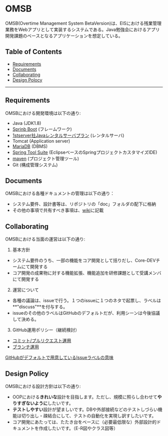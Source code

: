 # OMSB

OMSB(Overtime Management System BetaVersion)は、EISにおける残業管理業務をWebアプリとして実装するシステムである。Java勉強会におけるアプリ開発課題のベースとなるアプリケーションを想定している。

## Table of Contents

* [Requirements](#requirements)
* [Documents](#documents)
* [Collaborating](#collaborating)
* [Design Polocy](#designpolicy)

***

## <a name="requirements"> Requirements
OMSBにおける開発環境は以下の通り:

* Java (JDK1.8)
* [Sprinb Boot][boot] (フレームワーク)
* [1stserver社Javaレンタルサーバプラン][1st] (レンタルサーバ)
 * Tomcat (Application server)
 * [MariaDB][maria] (DBMS)
* [Spring Tool Suite][sts] (EclipseベースのSpringプロジェクトカスタマイズIDE)
 * [maven][maven] (プロジェクト管理ツール)
* Git (構成管理システム)

## <a name="documents"> Documents
OMSBにおける各種ドキュメントの管理は以下の通り：

* システム要件、設計書等は、リポジトリの「doc」フォルダの配下に格納
* その他の事項で共有すべき事項は、[wiki](https://github.com/M2O-Workshop/OMSB/wiki)に記載

## <a name="collaborating"> Collaborating
OMSBにおける当面の運営は以下の通り:

1. 基本方針
 * システム要件のうち、一部の機能をコア開発として括りだし、Core-DEVチームにて開発する
 * コア開発の成果物に対する機能拡張、機能追加を研修課題として受講メンバにて開発する

2. 運営について
 * 各種の議論は、issueで行う。１つのissueに１つのネタで起票し、ラベルは**"discuss"**を付与する。
 * issueのその他のラベルはGitHubのデフォルトだが、利用シーンは今後協議して決める。
3. GitHub運用ポリシー（継続検討）
 * [コミット/プルリクエスト運用][commit-PR]
 * [ブランチ運用][branch]

[GitHubがデフォルトで用意しているIssueラベルの意味](http://qiita.com/maeda_t/items/4344bdeabcc6a18a34cc)

## <a name="designpolicy"> Design Policy
OMSBにおける設計方針は以下の通り:
* OOPにおける**きれいな**設計を目指します。ただし、規模に照らし合わせて**やりすぎないように**したいです。  
* **テストしやすい**設計が望ましいです。DBや外部接続などのテストしづらい機能は切り出し・疎結合にして、テストの自動化を実現し訳すしたいです。
* コア開発にあたっては、たたき台をベースに（必要最低限な）外部設計的ドキュメントを作成したいです。（E-R図やクラス図等）


[sts]: https://spring.io/tools/sts
[maven]: https://maven.apache.org/
[boot]: https://projects.spring.io/spring-boot/
[maria]: https://mariadb.org/
[1st]: http://java.1strentalserver.com/modules/plan/index.php?cat_id=3
[commit-PR]: https://github.com/M2O-Workshop/OMSB/wiki/%E3%82%B3%E3%83%9F%E3%83%83%E3%83%88%E3%83%BB%E3%83%97%E3%83%AB%E3%83%AA%E3%82%AF%E3%82%A8%E3%82%B9%E3%83%88%E9%81%8B%E7%94%A8
[branch]: https://github.com/M2O-Workshop/OMSB/wiki/%E3%83%96%E3%83%A9%E3%83%B3%E3%83%81%E9%81%8B%E7%94%A8
